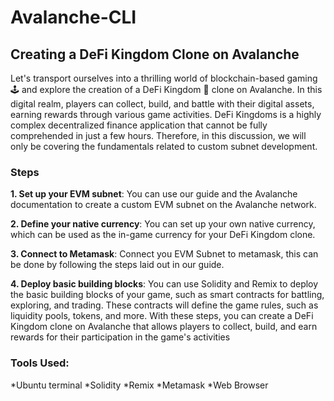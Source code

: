 # Avalanche-CLI
## Creating a DeFi Kingdom Clone on Avalanche
Let's transport ourselves into a thrilling world of blockchain-based gaming 🕹️ and explore the creation of a DeFi Kingdom 🏰 clone on Avalanche. In this digital realm, players can collect, build, and battle with their digital assets, earning rewards through various game activities.
DeFi Kingdoms is a highly complex decentralized finance application that cannot be fully comprehended in just a few hours. Therefore, in this discussion, we will only be covering the fundamentals related to custom subnet development.
### Steps
**1. Set up your EVM subnet**: You can use our guide and the Avalanche documentation to create a custom EVM subnet on the Avalanche network.

**2. Define your native currency**: You can set up your own native currency, which can be used as the in-game currency for your DeFi Kingdom clone.

**3. Connect to Metamask**: Connect you EVM Subnet to metamask, this can be done by following the steps laid out in our guide.

**4. Deploy basic building blocks**: You can use Solidity and Remix to deploy the basic building blocks of your game, such as smart contracts for battling, exploring, and trading. These contracts will define the game rules, such as liquidity pools, tokens, and more.
With these steps, you can create a DeFi Kingdom clone on Avalanche that allows players to collect, build, and earn rewards for their participation in the game's activities
### Tools Used:
*Ubuntu terminal
*Solidity
*Remix
*Metamask
*Web Browser
